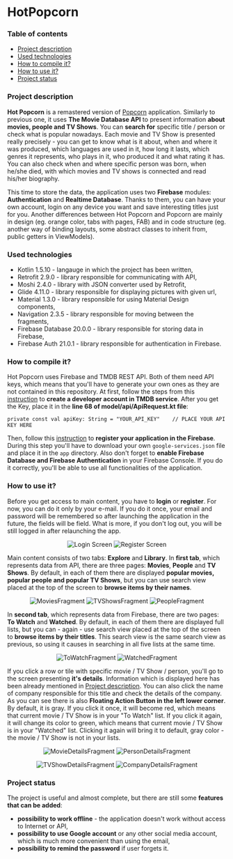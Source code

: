 # HotPopcorn
### Table of contents
* [Project description](#project-description)
* [Used technologies](#used-technologies)
* [How to compile it?](#how-to-compile-it)
* [How to use it?](#how-to-use-it)
* [Project status](#project-status)

### Project description
**Hot Popcorn** is a remastered version of [Popcorn](https://github.com/xlimiii/Popcorn) application. 
Similarly to previous one, it  uses **The Movie Database API** to present information **about movies, people and TV Shows**.
You can **search for** specific title / person or check what is popular nowadays. Each movie and TV Show is presented really 
precisely - you can get to know what is it about, when and where it was produced, which languages are used in it, how long it lasts, 
which genres it represents, who plays in it, who produced it and what rating it has. You can also check when and where specific person
was born, when he/she died, with which movies and TV shows is connected and read his/her biography.

This time to store the data, the application uses two **Firebase** modules: **Authentication** and **Realtime Database**. 
Thanks to them, you can have your own account, login on any device you want and save interesting titles just for you. 
Another differences between Hot Popcorn and Popcorn are mainly in design (eg. orange color, tabs with pages, FAB) 
and in code structure (eg. another way of binding layouts, some abstract classes to inherit from, public getters in ViewModels).

### Used technologies
* Kotlin 1.5.10 - langauge in which the project has been written,
* Retrofit 2.9.0 - library responsible for communicating with API,
* Moshi 2.4.0 - library with JSON converter used by Retrofit,
* Glide 4.11.0 - library responsible for displaying pictures with given url,
* Material 1.3.0 - library responsible for using Material Design components,
* Navigation 2.3.5 - library responsible for moving between the fragments,
* Firebase Database 20.0.0 - library responsible for storing data in Firebase,
* Firebase Auth 21.0.1 - library responsible for authentication in Firebase.

### How to compile it?
Hot Popcorn uses Firebase and TMDB REST API. Both of them need API keys, which means that you'll 
have to generate your own ones as they are not contained in this repository. At first, 
follow the steps from this [instruction](https://developers.themoviedb.org/3/getting-started/introduction) to **create a developer account in TMDB service**. 
After you get the Key, place it in the **line 68 of model/api/ApiRequest.kt file**:
```
private const val apiKey: String = "YOUR_API_KEY"    // PLACE YOUR API KEY HERE
```
Then, follow this [instruction](https://firebase.google.com/docs/android/setup) to **register your application in the Firebase**. 
During this step you'll have to download your own ```google-services.json``` file and place it in the ```app``` directory.
Also don't forget to **enable Firebase Database and Firebase Authentication** in your Firebase Console. If you do it correctly, 
you'll be able to use all functionalities of the application.

### How to use it?
Before you get access to main content, you have to **login** or **register**. For now, you can do it only by your e-mail. 
If you do it once, your email and password will be remembered so after launching the application in the future, the fields will be field.
What is more, if you don't log out, you will be still logged in after relaunching the app.

<p align="center">
<img src="https://user-images.githubusercontent.com/43967269/118283405-9e2e5a80-b4cf-11eb-851d-7d7e259c2b6f.png" alt="Login Screen">
<img src="https://user-images.githubusercontent.com/43967269/118283468-adada380-b4cf-11eb-94a9-36151e0413b1.png" alt="Register Screen">
</p>

Main content consists of two tabs: **Explore** and **Library**. In **first tab**, which represents data from API, there are three pages: 
**Movies**, **People** and **TV Shows**. By default, in each of them there are displayed **popular movies, popular people and popular TV Shows**, 
but you can use search view placed at the top of the screen to **browse items by their names**.

<p align="center">
<img src="https://user-images.githubusercontent.com/43967269/118284328-991ddb00-b4d0-11eb-885a-5893d5a42a61.png" alt="MoviesFragment">
<img src="https://user-images.githubusercontent.com/43967269/118284362-a1761600-b4d0-11eb-8e51-bfd6ee7fd624.png" alt="TVShowsFragment">
<img src="https://user-images.githubusercontent.com/43967269/118284375-a4710680-b4d0-11eb-8dbb-c583ba60dfe1.png" alt="PeopleFragment">
</p>

In **second tab**, which represents data from Firebase, there are two pages: **To Watch** and **Watched**. By default, in each of them there are displayed full lists,
but you can - again - use search view placed at the top of the screen to **browse items by their titles**. This search view is the same search view as previous, 
so using it causes in searching in all five lists at the same time.

<p align="center">
<img src="https://user-images.githubusercontent.com/43967269/118284827-23663f00-b4d1-11eb-80c1-11e37fab54a5.png" alt="ToWatchFragment">
<img src="https://user-images.githubusercontent.com/43967269/118284834-26612f80-b4d1-11eb-9b12-8316d873b0ff.png" alt="WatchedFragment">
</p>

If you click a row or tile with specific movie / TV Show / person, you'll go to the screen presenting **it's details**. Information which is displayed here 
has been already mentioned in [Project description](#project-description). You can also click the name of company responsible for this title and check 
the details of the company. As you can see there is also **Floating Action Button in the left lower corner**. By default, it is gray. If you click it once,
it will become red, which means that current movie / TV Show is in your "To Watch" list. If you click it again, it will change its color to green, which means
that current movie / TV Show is in your "Watched" list. Clicking it again will bring it to default, gray color - the movie / TV Show is not in your lists.

<p align="center">
<img src="https://user-images.githubusercontent.com/43967269/118285518-d0d95280-b4d1-11eb-8d0c-b29eff3c6e4d.png" alt="MovieDetailsFragment">
<img src="https://user-images.githubusercontent.com/43967269/118285537-d6cf3380-b4d1-11eb-8ae6-732c3fd5befc.png" alt="PersonDetailsFragment">
</p>

<p align="center">
<img src="https://user-images.githubusercontent.com/43967269/118285528-d3d44300-b4d1-11eb-9bfe-11f5d4189a1d.png" alt="TVShowDetailsFragment">
<img src="https://user-images.githubusercontent.com/43967269/118285544-d9318d80-b4d1-11eb-9fb2-f4e5d95708b7.png" alt="CompanyDetailsFragment">
</p>

### Project status
The project is useful and almost complete, but there are still some **features that can be added**:
* **possibility to work offline** - the application doesn't work without access to Internet or API,
* **possibility to use Google account** or any other social media account, which is much more convenient than using the email,
* **possibility to remind the password** if user forgets it.
